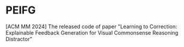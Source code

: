 # PEIFG
[ACM MM 2024] The released code of paper "Learning to Correction: Explainable Feedback Generation for Visual Commonsense Reasoning Distractor"
